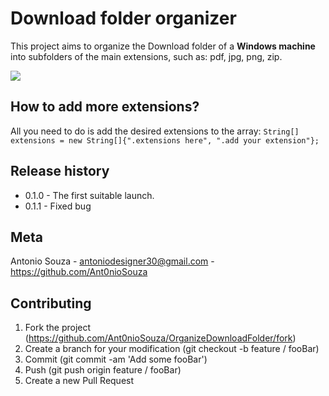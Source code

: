 # **Download folder organizer**

This project aims to organize the Download folder of a **Windows machine** into subfolders of the main extensions, such as: pdf, jpg, png, zip.


![](https://cdn.discordapp.com/attachments/830027100273508392/834108658144116797/unknown.png?w=512)

## How to add more extensions?
All you need to do is add the desired extensions to the array:
`String[] extensions = new String[]{".extensions here", ".add your extension"};`

## Release history
- 0.1.0 - The first suitable launch.
- 0.1.1 - Fixed bug
## Meta
Antonio Souza - antoniodesigner30@gmail.com - https://github.com/Ant0nioSouza

## Contributing
1. Fork the project (https://github.com/Ant0nioSouza/OrganizeDownloadFolder/fork)
2. Create a branch for your modification (git checkout -b feature / fooBar)
3. Commit (git commit -am 'Add some fooBar')
4. Push (git push origin feature / fooBar)
5. Create a new Pull Request
